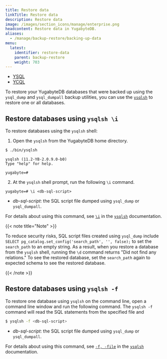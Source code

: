 ```yaml
---
title: Restore data
linkTitle: Restore data
description: Restore data
image: /images/section_icons/manage/enterprise.png
headcontent: Restore data in YugabyteDB.
aliases:
  - /manage/backup-restore/backing-up-data
menu:
  latest:
    identifier: restore-data
    parent: backup-restore
    weight: 703
---
```


<ul class="nav nav-tabs-alt nav-tabs-yb">
  <li >
    <a href="/latest/manage/backup-restore/restore-data" class="nav-link active">
      <i class="icon-postgres" aria-hidden="true"></i>
      YSQL
    </a>
  </li>
  <li >
    <a href="/latest/manage/backup-restore/restore-data-ycql" class="nav-link">
      <i class="icon-cassandra" aria-hidden="true"></i>
      YCQL
    </a>
  </li>
</ul>

To restore your YugabyteDB databases that were backed up using the `ysql_dump` and `ysql_dumpall` backup utilities, you can use the [`ysqlsh`](../../../admin/ysqlsh) to restore one or all databases.

## Restore databases using `ysqlsh \i`

To restore databases using the `ysqlsh` shell:

1. Open the `ysqlsh` from the YugabyteDB home directory.

```sh
$ ./bin/ysqlsh
```

```
ysqlsh (11.2-YB-2.0.9.0-b0)
Type "help" for help.

yugabyte=#
```

2. At the `ysqlsh` shell prompt, run the following `\i` command.

```postgresql
yugabyte=# \i <db-sql-script>
```

- *db-sql-script*: the SQL script file dumped using `ysql_dump` or `ysql_dumpall`.

For details about using this command, see [`\i`](../../../admin/ysqlsh/#-i-filename-include-filename) in the [`ysqlsh`](../../../admin/ysqlsh) documentation.

{{< note title="Note" >}}

To reduce security risks, SQL script files created using `ysql_dump` include `SELECT pg_catalog.set_config('search_path', '', false);` to set the `search_path` to an empty string. As a result, when you restore a database from the `ysqlsh` shell, running the `\d` command returns "Did not find any relations." To see the restored database, set the `search_path` again to expected schema to see the restored database.

{{< /note >}}

## Restore databases using `ysqlsh -f`

To restore one database using `ysqlsh` on the command line, open a command line window and run the following command. The `ysqlsh -f` command will read the SQL statements from the specified file and 

```sh
$ ysqlsh -f <db-sql-script>
```

- *db-sql-script*: the SQL script file dumped using `ysql_dump` or `ysql_dumpall`.

For details about using this command, see [`-f, -file`](../../../admin/ysqlsh/#-f-filename-file-filename) in the [`ysqlsh`](../../../admin/ysqlsh) documentation.
